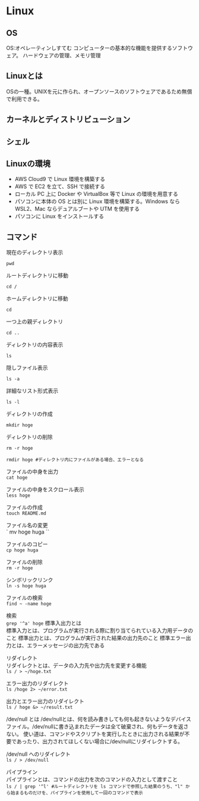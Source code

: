 # Linux

## OS
OS:オペレーティンしすてむ
コンピューターの基本的な機能を提供するソフトウェア。
ハードウェアの管理、メモリ管理

## Linuxとは
OSの一種。UNIXを元に作られ、オープンソースのソフトウェアであるため無償で利用できる。

## カーネルとディストリビューション

## シェル

## Linuxの環境
- AWS Cloud9 で Linux 環境を構築する
- AWS で EC2 を立て、SSH で接続する
- ローカル PC 上に Docker や VirtualBox 等で Linux の環境を用意する
- パソコンに本体の OS とは別に Linux 環境を構築する。Windows なら WSL2、Mac ならデュアルブートや UTM を使用する
- パソコンに Linux をインストールする

## コマンド
現在のディレクトリ表示

`
pwd
`

ルートディレクトリに移動

`
cd /
`

ホームディレクトリに移動

`
cd
`

一つ上の親ディレクトリ

`
cd ..
`

ディレクトリの内容表示

`
ls
`

隠しファイル表示

`
ls -a
`

詳細なリスト形式表示

`
ls -l
`

ディレクトリの作成

`
mkdir hoge
`

ディレクトリの削除

`
rm -r hoge
`

`
rmdir hoge #ディレクトリ内にファイルがある場合、エラーとなる
`

ファイルの中身を出力  
`
cat hoge
`

ファイルの中身をスクロール表示  
`
less hoge
`

ファイルの作成  
`
touch README.md
`

ファイル名の変更  
`
mv hoge huga
``

ファイルのコピー  
`
cp hoge huga
`

ファイルの削除  
`
rm -r hoge
`

シンボリックリンク  
`
ln -s hoge huga
`

ファイルの検索   
`
find ~ -name hoge
`

検索   
`
grep '^a' hoge
`
標準入出力とは  
標準入力とは、プログラムが実行される際に割り当てられている入力用データのこと 標準出力とは、プログラムが実行された結果の出力先のこと 標準エラー出力とは、エラーメッセージの出力先である

リダイレクト  
リダイレクトとは、データの入力先や出力先を変更する機能  
`
ls / > ~/hoge.txt
`

エラー出力のリダイレクト  
`
ls /hoge 2> ~/error.txt
`

出力とエラー出力のリダイレクト  
`
ls / hoge &> ~/result.txt
`

/dev/null とは
/dev/nullとは、何を読み書きしても何も起きないようなデバイスファイル。/dev/nullに書き込まれたデータは全て破棄され、何もデータを返さない。 使い道は、コマンドやスクリプトを実行したときに出力される結果が不要であったり、出力されてほしくない場合に/dev/nullにリダイレクトする。

/dev/null へのリダイレクト  
`
ls / > /dev/null
`

パイプライン  
パイプラインとは、コマンドの出力を次のコマンドの入力として渡すこと  
`
ls / | grep '^l' #ルートディレクトリを ls コマンドで参照した結果のうち、"l" から始まるものだけを、パイプラインを使用して一回のコマンドで表示
`
